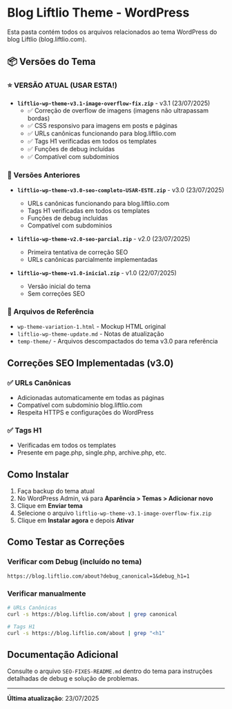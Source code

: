 # Blog Liftlio Theme - WordPress

Esta pasta contém todos os arquivos relacionados ao tema WordPress do blog Liftlio (blog.liftlio.com).

## 📦 Versões do Tema

### ⭐ VERSÃO ATUAL (USAR ESTA!)
- **`liftlio-wp-theme-v3.1-image-overflow-fix.zip`** - v3.1 (23/07/2025)
  - ✅ Correção de overflow de imagens (imagens não ultrapassam bordas)
  - ✅ CSS responsivo para imagens em posts e páginas
  - ✅ URLs canônicas funcionando para blog.liftlio.com
  - ✅ Tags H1 verificadas em todos os templates
  - ✅ Funções de debug incluídas
  - ✅ Compatível com subdomínios

### 📂 Versões Anteriores
- **`liftlio-wp-theme-v3.0-seo-completo-USAR-ESTE.zip`** - v3.0 (23/07/2025)
  - URLs canônicas funcionando para blog.liftlio.com
  - Tags H1 verificadas em todos os templates
  - Funções de debug incluídas
  - Compatível com subdomínios
- **`liftlio-wp-theme-v2.0-seo-parcial.zip`** - v2.0 (23/07/2025)
  - Primeira tentativa de correção SEO
  - URLs canônicas parcialmente implementadas
  
- **`liftlio-wp-theme-v1.0-inicial.zip`** - v1.0 (22/07/2025)
  - Versão inicial do tema
  - Sem correções SEO

### 📁 Arquivos de Referência
- `wp-theme-variation-1.html` - Mockup HTML original
- `liftlio-wp-theme-update.md` - Notas de atualização
- `temp-theme/` - Arquivos descompactados do tema v3.0 para referência

## Correções SEO Implementadas (v3.0)

### ✅ URLs Canônicas
- Adicionadas automaticamente em todas as páginas
- Compatível com subdomínio blog.liftlio.com
- Respeita HTTPS e configurações do WordPress

### ✅ Tags H1
- Verificadas em todos os templates
- Presente em page.php, single.php, archive.php, etc.

## Como Instalar

1. Faça backup do tema atual
2. No WordPress Admin, vá para **Aparência > Temas > Adicionar novo**
3. Clique em **Enviar tema**
4. Selecione o arquivo `liftlio-wp-theme-v3.1-image-overflow-fix.zip`
5. Clique em **Instalar agora** e depois **Ativar**

## Como Testar as Correções

### Verificar com Debug (incluído no tema)
```
https://blog.liftlio.com/about?debug_canonical=1&debug_h1=1
```

### Verificar manualmente
```bash
# URLs Canônicas
curl -s https://blog.liftlio.com/about | grep canonical

# Tags H1
curl -s https://blog.liftlio.com/about | grep "<h1"
```

## Documentação Adicional

Consulte o arquivo `SEO-FIXES-README.md` dentro do tema para instruções detalhadas de debug e solução de problemas.

---
**Última atualização**: 23/07/2025